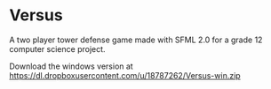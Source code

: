 Versus
======

A two player tower defense game made with SFML 2.0 for a grade 12 computer science project.

Download the windows version at https://dl.dropboxusercontent.com/u/18787262/Versus-win.zip
